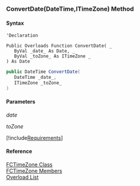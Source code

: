 ﻿### ConvertDate(DateTime,ITimeZone) Method

#### Syntax

```vbnet
'Declaration

Public Overloads Function ConvertDate( _
   ByVal _date_ As Date, _
   ByVal _toZone_ As ITimeZone _
) As Date
```

```csharp
public DateTime ConvertDate( 
   DateTime _date_,
   ITimeZone _toZone_
)
```

#### Parameters

_date_

_toZone_

[!include[Requirements](../partials/requirements.md)]

#### Reference

[FCTimeZone Class](fcSDK~FChoice.Foundation.Clarify.DataObjects.FCTimeZone.md)  
[FCTimeZone Members](fcSDK~FChoice.Foundation.Clarify.DataObjects.FCTimeZone_members.md)  
[Overload List](fcSDK~FChoice.Foundation.Clarify.DataObjects.FCTimeZone~ConvertDate.md)